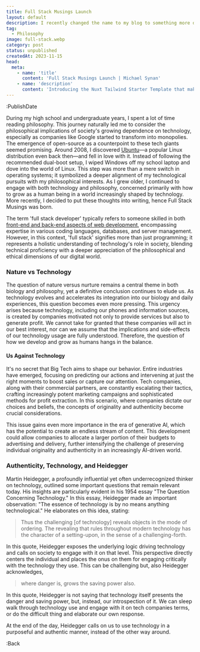 ```yaml
---
title: Full Stack Musings Launch
layout: default
description: I recently changed the name to my blog to something more descriptive. 
tag: 
  - Philosophy
image: full-stack.webp
category: post
status: unpublished
createdAt: 2023-11-15
head:  
  meta:    
    - name: 'title'      
      content: 'Full Stack Musings Launch | Michael Synan'    
    - name: 'description'      
      content: 'Introducing the Nuxt Tailwind Starter Template that makes use of the nuxt.config extends key for base layer components. '    
---
```


:PublishDate

During my high school and undergraduate years, I spent a lot of time reading philosophy. This journey naturally led me to consider the philosophical implications of society's growing dependence on technology, especially as companies like Google started to transform into monopolies. The emergence of open-source as a counterpoint to these tech giants seemed promising. Around 2008, I discovered [Ubuntu](https://ubuntu.com/)—a popular Linux distribution even back then—and fell in love with it. Instead of following the recommended dual-boot setup, I wiped Windows off my school laptop and dove into the world of Linux. This step was more than a mere switch in operating systems; it symbolized a deeper alignment of my technological pursuits with my philosophical interests. As I grew older, I continued to engage with both technology and philosophy, concerned primarily with how to grow as a human being in a world increasingly shaped by technology. More recently, I decided to put these thoughts into writing, hence Full Stack Musings was born.

The term 'full stack developer' typically refers to someone skilled in both [front-end and back-end aspects of web development](https://www.w3schools.com/whatis/whatis_fullstack.asp), encompassing expertise in various coding languages, databases, and server management. However, in this context, 'full stack' signifies more than just programming; it represents a holistic understanding of technology's role in society, blending technical proficiency with a deeper appreciation of the philosophical and ethical dimensions of our digital world.

### Nature vs Technology

The question of nature versus nurture remains a central theme in both biology and philosophy, yet a definitive conclusion continues to elude us. As technology evolves and accelerates its integration into our biology and daily experiences, this question becomes even more pressing. This urgency arises because technology, including our phones and information sources, is created by companies motivated not only to provide services but also to generate profit. We cannot take for granted that these companies will act in our best interest, nor can we assume that the implications and side-effects of our technology usage are fully understood. Therefore, the question of how we develop and grow as humans hangs in the balance. 

#### Us Against Technology

It's no secret that Big Tech aims to shape our behavior. Entire industries have emerged, focusing on predicting our actions and intervening at just the right moments to boost sales or capture our attention. Tech companies, along with their commercial partners, are constantly escalating their tactics, crafting increasingly potent marketing campaigns and sophisticated methods for profit extraction. In this scenario, where companies dictate our choices and beliefs, the concepts of originality and authenticity become crucial considerations.

This issue gains even more importance in the era of generative AI, which has the potential to create an endless stream of content. This development could allow companies to allocate a larger portion of their budgets to advertising and delivery, further intensifying the challenge of preserving individual originality and authenticity in an increasingly AI-driven world.

### Authenticity, Technology, and Heidegger

Martin Heidegger, a profoundly influential yet often underrecognized thinker on technology, outlined some important questions that remain relevant today. His insights are particularly evident in his 1954 essay "The Question Concerning Technology." In this essay, Heidegger made an important observation: "The essence of technology is by no means anything technological." He elaborates on this idea, stating:

> Thus the challenging [of technology] reveals objects in the mode of ordering. The revealing that rules throughout modern technology has the character of a setting-upon, in the sense of a challenging-forth.

In this quote, Heidegger exposes the underlying logic driving technology and calls on society to engage with it on that level. This perspective directly centers the individual and places the onus on them for engaging critically with the technology they use. This can be challenging but, also Heidegger acknowledges, 

> where danger is, grows the saving power also.

In this quote, Heidegger is not saying that technology itself presents the danger and saving power, but, instead, our introspection of it. We can sleep walk through technology use and engage with it on tech companies terms, or do the difficult thing and elaborate our own response.

At the end of the day, Heidegger calls on us to use technology in a purposeful and authentic manner, instead of the other way around.

:Back